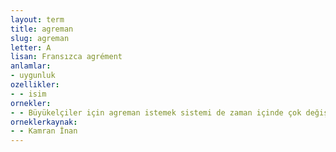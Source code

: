 ```yaml
---
layout: term
title: agreman
slug: agreman
letter: A
lisan: Fransızca agrément
anlamlar:
- uygunluk
ozellikler:
- - isim
ornekler:
- - Büyükelçiler için agreman istemek sistemi de zaman içinde çok değişikliğe uğradı.
orneklerkaynak:
- - Kamran İnan
---
```

